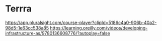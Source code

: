 # Terrra
https://app.pluralsight.com/course-player?clipId=5186c4a0-906b-40a2-98d5-1e63cc538a85
https://learning.oreilly.com/videos/developing-infrastructure-as/9780136608776/?autoplay=false


